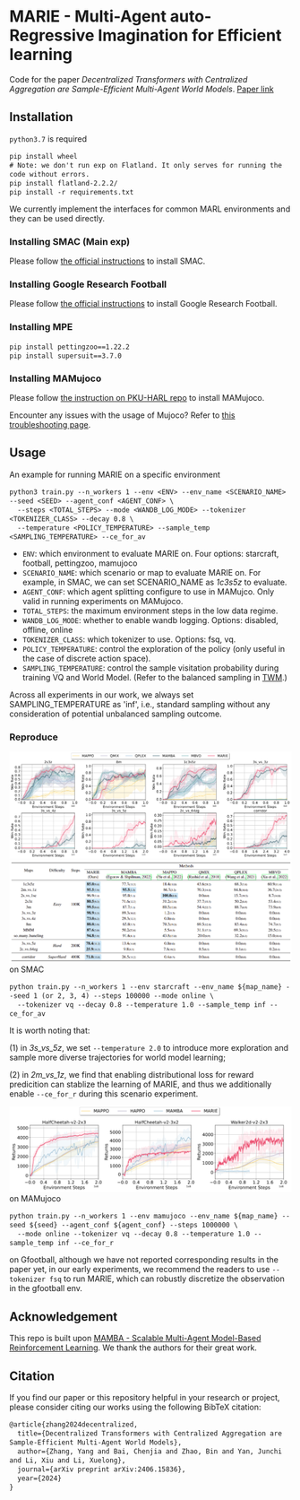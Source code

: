 # MARIE - Multi-Agent auto-Regressive Imagination for Efficient learning

Code for the paper *Decentralized Transformers with Centralized Aggregation are Sample-Efficient Multi-Agent World Models*. [Paper link](https://arxiv.org/abs/2406.15836)

## Installation

`python3.7` is required

```
pip install wheel
# Note: we don't run exp on Flatland. It only serves for running the code without errors.
pip install flatland-2.2.2/
pip install -r requirements.txt 
```

We currently implement the interfaces for common MARL environments and they can be used directly.

### Installing SMAC (Main exp)

Please follow [the official instructions](https://github.com/oxwhirl/smac) to install SMAC.

### Installing Google Research Football

Please follow [the official instructions](https://github.com/google-research/football) to install Google Research Football.

### Installing MPE

```
pip install pettingzoo==1.22.2
pip install supersuit==3.7.0
```

### Installing MAMujoco

Please follow [the instruction on PKU-HARL repo](https://github.com/PKU-MARL/HARL/tree/main) to install MAMujoco.

Encounter any issues with the usage of Mujoco? Refer to [this troubleshooting page](https://pytorch.org/rl/stable/reference/generated/knowledge_base/MUJOCO_INSTALLATION.html).

## Usage

An example for running MARIE on a specific environment

```
python3 train.py --n_workers 1 --env <ENV> --env_name <SCENARIO_NAME> --seed <SEED> --agent_conf <AGENT_CONF> \
  --steps <TOTAL_STEPS> --mode <WANDB_LOG_MODE> --tokenizer <TOKENIZER_CLASS> --decay 0.8 \
  --temperature <POLICY_TEMPERATURE> --sample_temp <SAMPLING_TEMPERATURE> --ce_for_av 
```

- ```ENV```: which environment to evaluate MARIE on. Four options: starcraft, football, pettingzoo, mamujoco
- ```SCENARIO_NAME```: which scenario or map to evaluate MARIE on. For example, in SMAC, we can set SCENARIO_NAME as *1c3s5z* to evaluate.
- ```AGENT_CONF```: which agent splitting configure to use in MAMujco. Only valid in running experiments on MAMujoco.
- ```TOTAL_STEPS```: the maximum environment steps in the low data regime.
- ```WANDB_LOG_MODE```: whether to enable wandb logging. Options: disabled, offline, online
- ```TOKENIZER_CLASS```: which tokenizer to use. Options: fsq, vq.
- ```POLICY_TEMPERATURE```: control the exploration of the policy (only useful in the case of discrete action space).
- ```SAMPLING_TEMPERATURE```: control the sample visitation probability during training VQ and World Model. (Refer to the balanced sampling in [TWM](https://github.com/jrobine/twm).)

Across all experiments in our work, we always set SAMPLING_TEMPERATURE as 'inf', i.e., standard sampling without any consideration of potential unbalanced sampling outcome.

### Reproduce
![1](figures/marie_1.png)
![1](figures/marie_2.png)
on SMAC
```
python train.py --n_workers 1 --env starcraft --env_name ${map_name} --seed 1 (or 2, 3, 4) --steps 100000 --mode online \
  --tokenizer vq --decay 0.8 --temperature 1.0 --sample_temp inf --ce_for_av
```
It is worth noting that:

(1) in *3s_vs_5z*, we set ```--temperature 2.0``` to introduce more exploration and sample more diverse trajectories for world model learning;

(2) in *2m_vs_1z*, we find that enabling distributional loss for reward predicition can stablize the learning of MARIE, and thus we additionally enable ```--ce_for_r``` during this scenario experiment.

![1](figures/marie_3.png)
on MAMujoco

```
python train.py --n_workers 1 --env mamujoco --env_name ${map_name} --seed ${seed} --agent_conf ${agent_conf} --steps 1000000 \
  --mode online --tokenizer vq --decay 0.8 --temperature 1.0 --sample_temp inf --ce_for_r
```

on Gfootball, although we have not reported corresponding results in the paper yet, in our early experiments, we recommend the readers to use ```--tokenizer fsq``` to run MARIE, which can robustly discretize the observation in the gfootball env.




## Acknowledgement

This repo is built upon [MAMBA - Scalable Multi-Agent Model-Based Reinforcement Learning](https://github.com/jbr-ai-labs/mamba). We thank the authors for their great work.

## Citation

If you find our paper or this repository helpful in your research or project, please consider citing our works using the following BibTeX citation:

```
@article{zhang2024decentralized,
  title={Decentralized Transformers with Centralized Aggregation are Sample-Efficient Multi-Agent World Models},
  author={Zhang, Yang and Bai, Chenjia and Zhao, Bin and Yan, Junchi and Li, Xiu and Li, Xuelong},
  journal={arXiv preprint arXiv:2406.15836},
  year={2024}
}
```
